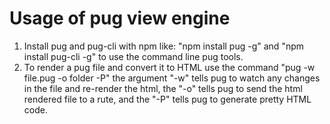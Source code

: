 # Usage of pug view engine
1. Install pug and pug-cli with npm like: "npm install pug -g" and "npm install pug-cli -g" to use the command line pug tools.
2. To render a pug file and convert it to HTML use the command "pug -w file.pug -o folder -P" the argument "-w" tells pug to watch any changes in the file and re-render the html, the  "-o" tells pug to send the html rendered file to a rute, and the "-P" tells pug to generate pretty HTML code.
